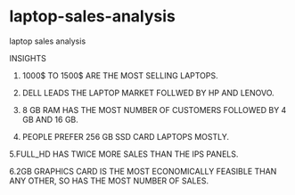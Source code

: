 # laptop-sales-analysis
laptop sales analysis

INSIGHTS

1. 1000$ TO 1500$ ARE THE MOST SELLING LAPTOPS.

2. DELL LEADS THE LAPTOP MARKET FOLLWED BY HP AND LENOVO.

3. 8 GB RAM HAS THE MOST NUMBER OF CUSTOMERS FOLLOWED BY 4 GB AND 16 GB.

4. PEOPLE PREFER 256 GB SSD CARD LAPTOPS MOSTLY.

5.FULL_HD HAS TWICE MORE SALES THAN THE IPS PANELS.

6.2GB GRAPHICS CARD IS THE MOST ECONOMICALLY FEASIBLE THAN ANY OTHER, SO HAS THE MOST NUMBER OF SALES.

